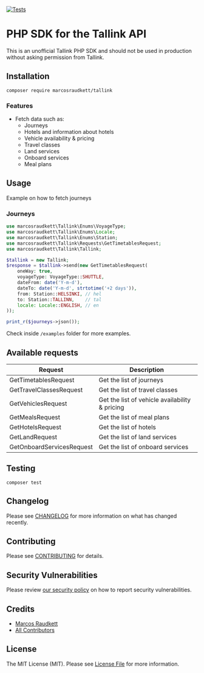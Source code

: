 [![Tests](https://github.com/marcosraudkett/tallink/actions/workflows/run-tests.yml/badge.svg)](https://github.com/marcosraudkett/tallink/actions/workflows/run-tests.yml)

# PHP SDK for the Tallink API

This is an unofficial Tallink PHP SDK and should not be used in production without asking permission from Tallink.

## Installation

```
composer require marcosraudkett/tallink
```

### Features

- Fetch data such as:
  - Journeys  
  - Hotels and information about hotels
  - Vehicle availability & pricing
  - Travel classes
  - Land services 
  - Onboard services 
  - Meal plans 

## Usage 

Example on how to fetch journeys
### Journeys
```php
use marcosraudkett\Tallink\Enums\VoyageType;
use marcosraudkett\Tallink\Enums\Locale;
use marcosraudkett\Tallink\Enums\Station;
use marcosraudkett\Tallink\Requests\GetTimetablesRequest;
use marcosraudkett\Tallink\Tallink;

$tallink = new Tallink;
$response = $tallink->send(new GetTimetablesRequest(
    oneWay: true,
    voyageType: VoyageType::SHUTTLE,
    dateFrom: date('Y-m-d'),
    dateTo: date('Y-m-d', strtotime('+2 days')),
    from: Station::HELSINKI, // hel
    to: Station::TALLINN,    // tal
    locale: Locale::ENGLISH, // en
));

print_r($journeys->json()); 
```

Check inside `/examples` folder for more examples.

## Available requests

| Request | Description |
| - | - | 
| GetTimetablesRequest | Get the list of journeys | 
| GetTravelClassesRequest | Get the list of travel classes | 
| GetVehiclesRequest | Get the list of vehicle availability & pricing | 
| GetMealsRequest | Get the list of meal plans | 
| GetHotelsRequest | Get the list of hotels | 
| GetLandRequest | Get the list of land services | 
| GetOnboardServicesRequest | Get the list of onboard services | 


## Testing

```
composer test
```

## Changelog

Please see [CHANGELOG](CHANGELOG.md) for more information on what has changed recently.

## Contributing

Please see [CONTRIBUTING](https://github.com/marcosraudkett/tallink/.github/blob/main/CONTRIBUTING.md) for details.

## Security Vulnerabilities

Please review [our security policy](../../security/policy) on how to report security vulnerabilities.

## Credits

- [Marcos Raudkett](https://github.com/marcosraudkett)
- [All Contributors](../../contributors)

## License

The MIT License (MIT). Please see [License File](LICENSE.md) for more information.